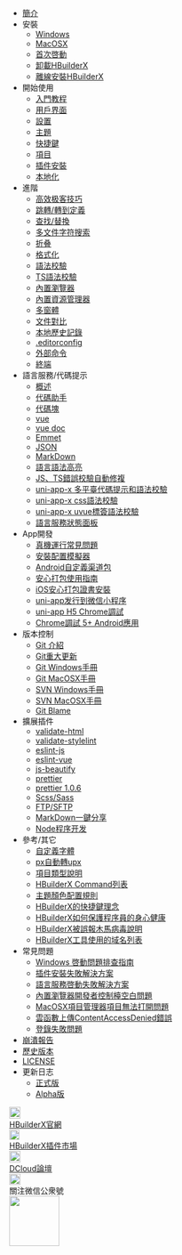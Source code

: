 * [簡介](/README.md)
* 安裝
    * [Windows](/Tutorial/install/windows.md)
    * [MacOSX](/Tutorial/install/macosx.md)
    * [首次啓動](/Tutorial/startup.md)
    * [卸載HBuilderX](/Tutorial/uninstall.md)
    * [離線安裝HBuilderX](/Tutorial/OfflineInstall.md)
* 開始使用
    * [入門教程](/Tutorial/StartedTutorial.md)
    * [用戶界面](/Tutorial/userinterface.md)
    * [設置](Tutorial/setting.md)
    * [主題](/Tutorial/themes.md)
    * [快捷鍵](/Tutorial/keybindings.md)
    * [項目](/Tutorial/project.md)
    * [插件安裝](/Tutorial/PluginsInstall)
    * [本地化](/Tutorial/localizedLanguage.md)
* 進階
    * [高效极客技巧](/Tutorial/UserGuide/skill.md)
    * [跳轉/轉到定義](/Tutorial/UserGuide/goto.md)
    * [查找/替換](/Tutorial/UserGuide/find.md)
    * [多文件字符搜索](/Tutorial/UserGuide/node-multi-file-search)
    * [折叠](Tutorial/UserGuide/fold.md)
    * [格式化](/Tutorial/UserGuide/format.md)
    * [語法校驗](/Tutorial/UserGuide/SyntaxCheck.md)
    * [TS語法校驗](/Tutorial/UserGuide/tsSyntaxCheck.md)
    * [內置瀏覽器](/Tutorial/UserGuide/built-in-browser.md)
    * [內置資源管理器](/Tutorial/UserGuide/built-in-explorer.md)
    * [多窗體](/Tutorial/UserGuide/multi-window.md)
    * [文件對比](/Tutorial/UserGuide/LocalFileDiff.md)
    * [本地歷史記錄](/Tutorial/UserGuide/LocalHistory.md)
    * [.editorconfig](/Tutorial/UserGuide/editorconfig.md)
    * [外部命令](/Tutorial/UserGuide/externalCommands.md)
    * [終端](/Tutorial/UserGuide/terminal.md)
* 語言服務/代碼提示
    * [概述](/Tutorial/Language/Overview.md)
    * [代碼助手](/Tutorial/Language/CodeAssistant.md)
    * [代碼塊](/Tutorial/Language/Snippets.md)
    * [vue](/Tutorial/Language/vue.md)
    * [vue doc](/Tutorial/Language/vuedoc.md)
    * [Emmet](/Tutorial/Language/emmet.md)
    * [JSON](/Tutorial/Language/json.md)
    * [MarkDown](/Tutorial/Language/markdown.md)
    * [語言語法高亮](/Tutorial/Language/language_grammars.md)
    * [JS、TS錯誤校驗自動修複](/Tutorial/Language/auto-fixed.md)
    * [uni-app-x 多平臺代碼提示和語法校驗](/Tutorial/Language/language_service_target_support.md)
    * [uni-app-x css語法校驗](/Tutorial/Language/cssValidate.md)
    * [uni-app-x uvue標簽語法校驗](/Tutorial/Language/vueValidate.md)
    * [語言服務狀態面板](/Tutorial/Language/lsStatus.md)
* App開發
    * [真機運行常見問題](/Tutorial/App/PhoneDebugging.md)
    * [安裝配置模擬器](/Tutorial/App/installSimulator.md)
    * [Android自定義渠道包](/Tutorial/App/AndroidChannel.md)
    * [安心打包使用指南](/Tutorial/App/SafePack.md)
    * [iOS安心打包證書安裝](/Tutorial/App/iosSafePack.md)
    * [uni-app发行到微信小程序](/Tutorial/App/uni-app-publish-mp-weixin.md)
    * [uni-app H5 Chrome調試](/Tutorial/debug/h5-debug.md)
    * [Chrome調試 5+ Android應用](Tutorial/App/use-chrome-to-debug-android-apps.md)
* 版本控制
    * [Git 介紹](/Tutorial/SourceControl/Git/README.md)
    * [Git重大更新](/Tutorial/SourceControl/git.md)
    * [Git Windows手冊](/Tutorial/SourceControl/Git/Windows.md)
    * [Git MacOSX手冊](/Tutorial/SourceControl/Git/MacOSX.md)
    * [SVN Windows手冊](/Tutorial/SourceControl/SVN/Windows.md)
    * [SVN MacOSX手冊](/Tutorial/SourceControl/SVN/MacOSX.md)
    * [Git Blame](/Tutorial/SourceControl/Git/git_blame.md)
* 擴展插件
    * [validate-html](/Tutorial/extension/validate-html.md)
    * [validate-stylelint](/Tutorial/extension/validate-stylelint.md)
    * [eslint-js](/Tutorial/extension/eslint-js.md)
    * [eslint-vue](/Tutorial/extension/eslint-vue.md)
    * [js-beautify](/Tutorial/extension/js-beautify.md)
    * [prettier](/Tutorial/extension/prettier.md)
    * [prettier 1.0.6](/Tutorial/extension/prettier-1.0.6.md)
    * [Scss/Sass](/Tutorial/extension/sass.md)
    * [FTP/SFTP](/Tutorial/extension/ftp.md)
    * [MarkDown一鍵分享](/Tutorial/extension/markdown_share.md)
    * [Node程序开发](/Tutorial/extension/node-development.md)
* 參考/其它
    * [自定義字體](/Tutorial/settings/font.md)
    * [px自動轉upx](/Tutorial/settings/px-upx)
    * [項目類型說明](/Tutorial/Other/ProjectType.md)
    * [HBuilderX Command列表](/Tutorial/Other/command)
    * [主題顏色配置規則](/Tutorial/Other/themes_param.md)
    * [HBuilderX的快捷鍵理念](/Tutorial/Other/keybindings_idea.md)
    * [HBuilderX如何保護程序員的身心健康](/Tutorial/Other/health.md)
    * [HBuilderX被誤報木馬病毒說明](/Tutorial/Security.md)
    * [HBuilderX工具使用的域名列表](/Tutorial/Other/hx_domain_list.md)
* 常見問題
    * [Windows 啓動問題排查指南](/Tutorial/Questions/WindowsStart.md)
    * [插件安裝失敗解決方案](/Tutorial/faq/pluginInstall.md)
    * [語言服務啓動失敗解決方案](/Tutorial/Questions/StartLSFailed.md)
    * [內置瀏覽器開發者控制檯空白問題](/Tutorial/faq/devtools.md)
    * [MacOSX項目管理器項目無法打開問題](/Tutorial/Other/macPrivacy.md)
    * [雲函數上傳ContentAccessDenied錯誤](/Tutorial/Questions/win10-defender-contentaccessdenied.md)
    * [登錄失敗問題](/Tutorial/Questions/LoginFailed.md)
* [崩潰報告](/Tutorial/CrashReporter.md)
* [歷史版本](/Tutorial/HistoryVersion.md)
* [LICENSE](/license.md)
* 更新日志
    * [正式版](/Tutorial/changelog/ReleaseNote_release.md)
    * [Alpha版](Tutorial/changelog/ReleaseNote_alpha.md)
<div class="contact-box">
  <a href="https://www.dcloud.io/hbuilderx.html" target="_blank" class="contact-item">
    <img src="/static/favicon/favicon.png" width="20" height="21">
    <div class="contact-smg">
      <div>HBuilderX官網</div>
    </div>
  </a>
  <a href="https://ext.dcloud.net.cn/?cat1=1&cat2=11&orderBy=TotalDownload" target="_blank" class="contact-item">
    <img src="/static/favicon/market.png" width="18" height="18">
    <div class="contact-smg">
      <div>HBuilderX插件市場</div>
    </div>
  </a>
  <a href="https://ask.dcloud.net.cn/explore/" target="_blank" class="contact-item">
    <img src="/static/icon/ask.png" width="20" height="21">
    <div class="contact-smg">
      <div>DCloud論壇</div>
    </div>
  </a>
  <div class="contact-item">
    <img src="/static/icon/weixin@2x.png" width="20" height="20" />
    <div class="contact-smg">
      <div>關注微信公衆號</div>
      <img src="/static/icon/weixin.jpeg" width="90" height="90" />
    </div>
  </div>
</div>
